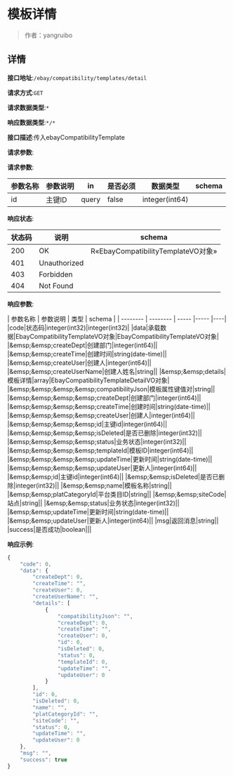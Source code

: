 # 模板详情

> 作者：yangruibo

## 详情


**接口地址**:`/ebay/compatibility/templates/detail`


**请求方式**:`GET`


**请求数据类型**:`*`


**响应数据类型**:`*/*`


**接口描述**:传入ebayCompatibilityTemplate


**请求参数**:


**请求参数**:


| 参数名称 | 参数说明 | in    | 是否必须 | 数据类型 | schema |
| -------- | -------- | ----- | -------- | -------- | ------ |
|id|主键ID|query|false|integer(int64)|||

**响应状态**:


| 状态码 | 说明 | schema |
| -------- | -------- | ----- | 
|200|OK|R«EbayCompatibilityTemplateVO对象»|
|401|Unauthorized||
|403|Forbidden||
|404|Not Found|||


**响应参数**:


| 参数名称 | 参数说明 | 类型 | schema |
| -------- | -------- | ----- |----- |----|
|code|状态码|integer(int32)|integer(int32)|
|data|承载数据|EbayCompatibilityTemplateVO对象|EbayCompatibilityTemplateVO对象|
|&amp;emsp;&amp;emsp;createDept|创建部门|integer(int64)||
|&amp;emsp;&amp;emsp;createTime|创建时间|string(date-time)||
|&amp;emsp;&amp;emsp;createUser|创建人|integer(int64)||
|&amp;emsp;&amp;emsp;createUserName|创建人姓名|string||
|&amp;emsp;&amp;emsp;details|模板详情|array|EbayCompatibilityTemplateDetailVO对象|
|&amp;emsp;&amp;emsp;&amp;emsp;&amp;emsp;compatibilityJson|模板属性键值对|string||
|&amp;emsp;&amp;emsp;&amp;emsp;&amp;emsp;createDept|创建部门|integer(int64)||
|&amp;emsp;&amp;emsp;&amp;emsp;&amp;emsp;createTime|创建时间|string(date-time)||
|&amp;emsp;&amp;emsp;&amp;emsp;&amp;emsp;createUser|创建人|integer(int64)||
|&amp;emsp;&amp;emsp;&amp;emsp;&amp;emsp;id|主键id|integer(int64)||
|&amp;emsp;&amp;emsp;&amp;emsp;&amp;emsp;isDeleted|是否已删除|integer(int32)||
|&amp;emsp;&amp;emsp;&amp;emsp;&amp;emsp;status|业务状态|integer(int32)||
|&amp;emsp;&amp;emsp;&amp;emsp;&amp;emsp;templateId|模板ID|integer(int64)||
|&amp;emsp;&amp;emsp;&amp;emsp;&amp;emsp;updateTime|更新时间|string(date-time)||
|&amp;emsp;&amp;emsp;&amp;emsp;&amp;emsp;updateUser|更新人|integer(int64)||
|&amp;emsp;&amp;emsp;id|主键id|integer(int64)||
|&amp;emsp;&amp;emsp;isDeleted|是否已删除|integer(int32)||
|&amp;emsp;&amp;emsp;name|模板名称|string||
|&amp;emsp;&amp;emsp;platCategoryId|平台类目ID|string||
|&amp;emsp;&amp;emsp;siteCode|站点|string||
|&amp;emsp;&amp;emsp;status|业务状态|integer(int32)||
|&amp;emsp;&amp;emsp;updateTime|更新时间|string(date-time)||
|&amp;emsp;&amp;emsp;updateUser|更新人|integer(int64)||
|msg|返回消息|string||
|success|是否成功|boolean|||


**响应示例**:
```javascript
{
	"code": 0,
	"data": {
		"createDept": 0,
		"createTime": "",
		"createUser": 0,
		"createUserName": "",
		"details": [
			{
				"compatibilityJson": "",
				"createDept": 0,
				"createTime": "",
				"createUser": 0,
				"id": 0,
				"isDeleted": 0,
				"status": 0,
				"templateId": 0,
				"updateTime": "",
				"updateUser": 0
			}
		],
		"id": 0,
		"isDeleted": 0,
		"name": "",
		"platCategoryId": "",
		"siteCode": "",
		"status": 0,
		"updateTime": "",
		"updateUser": 0
	},
	"msg": "",
	"success": true
}
```